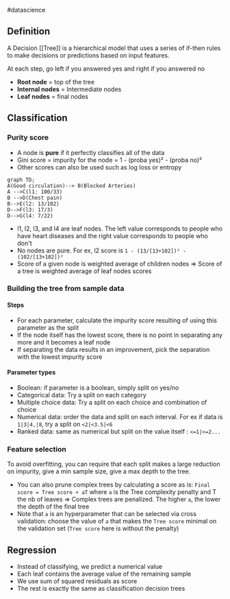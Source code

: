 #datascience

## Definition

A Decision [[Tree]] is a hierarchical model that uses a series of if-then rules to make decisions or predictions based on input features.

At each step, go left if you answered yes and right if you answered no

- **Root node** = top of the tree
- **Internal nodes** = Intermediate nodes
- **Leaf nodes** = final nodes

## Classification

### Purity score

- A node is **pure** if it perfectly classifies all of the data
- Gini score = impurity for the node = 1 - (proba yes)² - (proba no)²
- Other scores can also be used such as log loss or entropy

```mermaid
graph TD;
A(Good circulation)--> B(Blocked Arteries)
A -->C(l1: 100/33)
B -->D(Chest pain)
B-->E(l2: 13/102)
D-->F(l3: 17/3)
D-->G(l4: 7/22)
```

- l1, l2, l3, and l4 are leaf nodes. The left value corresponds to people who have heart diseases and the right value corresponds to people who don't
- No nodes are pure. For ex, l2 score is `1 - (13/[13+102])² - (102/[13+102])²`
- Score of a given node is weighted average of children nodes => Score of a tree is weighted average of leaf nodes scores

### Building the tree from sample data

#### Steps

- For each parameter, calculate the impurity score resulting of using this parameter as the split
- If the node itself has the lowest score, there is no point in separating any more and it becomes a leaf node
- If separating the data results in an improvement, pick the separation with the lowest impurity score

#### Parameter types

- Boolean: if parameter is a boolean, simply split on yes/no
- Categorical data: Try a split on each category
- Multiple choice data: Try a split on each choice and combination of choice
- Numerical data: order the data and split on each interval. For ex if data is `1|3|4,|8`, try a split on `<2|<3.5|<6`
- Ranked data: same as numerical but split on the value itself : `<=1|<=2...`

### Feature selection

To avoid overfitting, you can require that each split makes a large reduction on impurity, give a min sample size, give a max depth to the tree.

- You can also prune complex trees by calculating a score as is: `Final score = Tree score + aT` where `a` is the Tree complexity penalty and T the nb of leaves => Complex trees are penalized. The higher `a`, the lower the depth of the final tree
- Note that `a` is an hyperparameter that can be selected via cross validation: choose the value of `a` that makes the `Tree score` minimal on the validation set (`Tree score` here is without the penalty)

## Regression

- Instead of classifying, we predict a numerical value
- Each leaf contains the average value of the remaining sample
- We use sum of squared residuals as score
- The rest is exactly the same as classification decision trees
